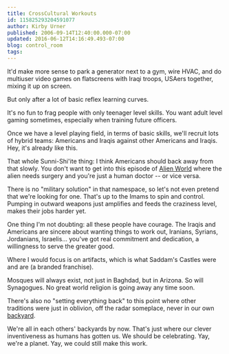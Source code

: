 ```yaml
---
title: CrossCultural Workouts
id: 115825293204591077
author: Kirby Urner
published: 2006-09-14T12:40:00.000-07:00
updated: 2016-06-12T14:16:49.493-07:00
blog: control_room
tags: 
---
```


It'd make more sense to park a generator next to a gym, wire HVAC, and do multiuser video games on flatscreens with Iraqi troops, USAers together, mixing it up on screen.

But only after a lot of basic reflex learning curves.

It's no fun to frag people with only teenager level skills.  You want adult level gaming sometimes, especially when training future officers.

Once we have a level playing field, in terms of basic skills, we'll recruit lots of hybrid teams:  Americans and Iraqis against other Americans and Iraqis.  Hey, it's already like this.

That whole Sunni-Shi'ite thing:  I think Americans should back away from that slowly.  You don't want to get into this episode of [Alien World](http://controlroom.blogspot.com/2006/01/quotable-quotes.html) where the alien needs surgery and you're just a human doctor -- or vice versa.

There is no "military solution" in that namespace, so let's not even pretend that we're looking for one.  That's up to the Imams to spin and control.  Pumping in outward weapons just amplifies and feeds the craziness level, makes their jobs harder yet.

One thing I'm not doubting:  all these people have courage.  The Iraqis and Americans are sincere about wanting things to work out, Iranians, Syrians, Jordanians, Israelis... you've got real commitment and dedication, a willingness to serve the greater good.

Where I would focus is on artifacts, which is what Saddam's Castles were and are (a branded franchise).

Mosques will always exist, not just in Baghdad, but in Arizona.  So will Synagogues.  No great world religion is going away any time soon.

There's also no "setting everything back" to this point where other traditions were just in oblivion, off the radar someplace, never in our own [backyard](http://www.answers.com/backyard&r=67).

We're all in each others' backyards by now.  That's just where our clever inventiveness as humans has gotten us.  We should be celebrating.  Yay, we're a planet.  Yay, we could still make this work.